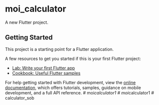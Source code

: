 # moi_calculator

A new Flutter project.

## Getting Started

This project is a starting point for a Flutter application.

A few resources to get you started if this is your first Flutter project:

- [Lab: Write your first Flutter app](https://docs.flutter.dev/get-started/codelab)
- [Cookbook: Useful Flutter samples](https://docs.flutter.dev/cookbook)

For help getting started with Flutter development, view the
[online documentation](https://docs.flutter.dev/), which offers tutorials,
samples, guidance on mobile development, and a full API reference.
#   m o i _ c a l c u l a t o r 1  
 #   m o i _ c a l c u l a t o r 1  
 #   c a l c u l a t o r _ s o b  
 